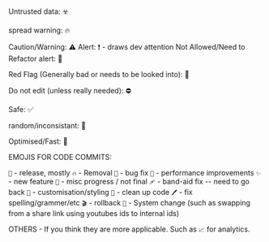 

Untrusted data: ☣️

spread warning: 🔥

Caution/Warning: ⚠️
Alert: ❗ - draws dev attention
Not Allowed/Need to Refactor alert: 🚨

Red Flag (Generally bad or needs to be looked into): 🚩

Do not edit (unless really needed): ⛔

Safe: ✅

random/inconsistant: 🎲

Optimised/Fast: 🚀
    
    
EMOJIS FOR CODE COMMITS: 

`🎉` - release, mostly
`🔥` - Removal
`🐛` - bug fix
`🚀` - performance improvements
`✨` - new feature
`🚧` - misc progress / not final
`🩹` - band-aid fix -- need to go back
`🎨` - customisation/styling
`🧹` - clean up code
`🖊️` - fix spelling/grammer/etc
`🎬` - rollback 
`📔` - System change (such as swapping from a share link using youtubes ids to internal ids)

OTHERS - If you think they are more applicable.  Such as `📈` for analytics.